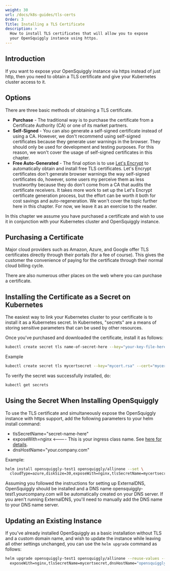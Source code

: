 ```yaml
---
weight: 30
url: /docs/k8s-guides/tls-certs
Order: 3
Title: Installing a TLS Certificate
description: >
  How to install TLS certificates that will allow you to expose
  your OpenSquiggly instance using https.
---
```


## Introduction

If you want to expose your OpenSquiggly instance via https instead of
just http, then you need to obtain a TLS certificate and give your 
Kubernetes cluster access to it.

## Options

There are three basic methods of obtaining a TLS certificate. 

* __Purchase__ - The traditional way is to purchase the certificate from a Certificate Authority (CA) or
one of its market partners.
* __Self-Signed__ - You can also generate a self-signed certificate instead of using a CA. However,
  we don't recommend using self-signed certificates because they generate user warnings in the
  browser. They should only be used for development and testing purposes. For this reason, we won't cover
  the usage of self-signed certificates in this chapter.
* __Free Auto-Generated__ - The final option is to use <a href="https://letsencrypt.org" target="_blank">Let's Encrypt</a>
  to automatically obtain and install free TLS certificates. Let's Encrypt certificates don't generate browser
  warnings the way self-signed certificates do, however, some users my perceive them as less trustworthy because
  they do don't come from a CA that audits the certificate receivers. It takes more work to set up the Let's Encrypt
  certificate generation process, but the effort can be worth it both for cost savings and auto-regeneration. We
  won't cover the topic further here in this chapter. For now, we leave it as an exercise to the reader.
  
In this chapter we assume you have purchased a certificate and wish to use it in conjunction with your
Kubernetes cluster and OpenSquiggly instance.

## Purchasing a Certificate

Major cloud providers such as Amazon, Azure, and Google offer TLS certificates
directly through their portals (for a fee of course). This gives the customer
the convenience of paying for the certificate through their normal cloud
billing cycle.

There are also numerous other places on the web where you can purchase a 
certificate.

## Installing the Certificate as a Secret on Kubernetes

The easiest way to link your Kubernetes cluster to your certificate is to install
it as a Kubernetes secret. In Kubernetes, "secrets" are a means of storing sensitive
parameters that can be used by other resources.

Once you've purchased and downloaded the certificate, install it as follows:

```bash
kubectl create secret tls name-of-secret-here --key="your-key-file-here" --cert="your-cert-file-here"
```

Example

```bash
kubectl create secret tls mycertsecret --key="mycert.rsa" --cert="mycert.crt"
```

To verify the secret was successfully installed, do:

```bash
kubectl get secrets
```

## Using the Secret When Installing OpenSquiggly

To use the TLS certificate and simultaneously expose the OpenSquiggly instance with
https support, add the following parameters to your helm install command:

* tlsSecretName="secret-name-here"
* exposeWith=nginx   <---- This is your ingress class name. See 
  [here for details](/docs/k8s-guides/nginx).
* dnsHostName="your.company.com"

Example:

```bash
helm install opensquiggly-test1 opensquiggly/allinone --set \
  cloudType=azure,diskSize=30,exposeWith=nginx,tlsSecretName=mycertsecret,dnsHostName="opensquiggly-test1.yourcompany.com"
```

Assuming you followed the instructions for setting up ExternalDNS, OpenSquiggly should be installed and a
DNS name opensquiggly-test1.yourcompany.com will be automatically created on your DNS server. If you aren't
running ExternalDNS, you'll need to manually add the DNS name to your DNS name server.

## Updating an Existing Instance
If you've already installed OpenSquiggly as a basic installation without TLS and a custom domain name,
and wish to update the instance while leaving all other settings unchanged, you can use the ```helm upgrade```
command as follows:

```bash
helm upgrade opensquiggly-test1 opensquiggly/allinone --reuse-values --set \
  exposeWith=nginx,tlsSecretName=mycertsecret,dnsHostName="opensquiggly-test1.yourcompany.com"
```